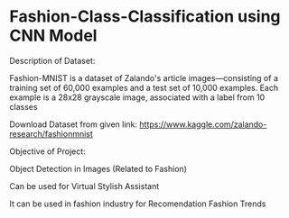 # Fashion-Class-Classification using CNN Model 

Description of Dataset:

Fashion-MNIST is a dataset of Zalando's article images—consisting of a training set of 60,000 examples and a test set of 10,000 examples. Each example is a 28x28 grayscale image, associated with a label from 10 classes

Download Dataset from given link: https://www.kaggle.com/zalando-research/fashionmnist

Objective of Project:

Object Detection in Images (Related to Fashion)

Can be used for Virtual Stylish Assistant

It can be used in fashion industry for Recomendation Fashion Trends

